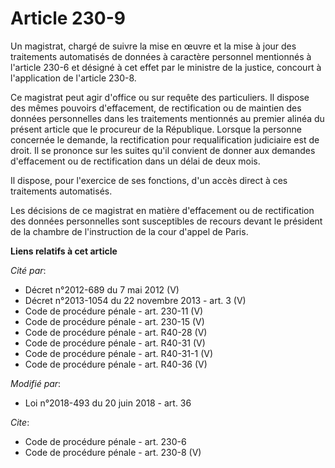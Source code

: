 # Article 230-9

Un magistrat, chargé de suivre la mise en œuvre et la mise à jour des traitements automatisés de données à caractère
personnel mentionnés à l'article 230-6 et désigné à cet effet par le ministre de la justice, concourt à l'application de
l'article 230-8.

Ce magistrat peut agir d'office ou sur requête des particuliers. Il dispose des mêmes pouvoirs d'effacement, de rectification
ou de maintien des données personnelles dans les traitements mentionnés au premier alinéa du présent article que le procureur
de la République. Lorsque la personne concernée le demande, la rectification pour requalification judiciaire est de droit. Il
se prononce sur les suites qu'il convient de donner aux demandes d'effacement ou de rectification dans un délai de deux mois.

Il dispose, pour l'exercice de ses fonctions, d'un accès direct à ces traitements automatisés.

Les décisions de ce magistrat en matière d'effacement ou de rectification des données personnelles sont susceptibles de
recours devant le président de la chambre de l'instruction de la cour d'appel de Paris.

**Liens relatifs à cet article**

_Cité par_:

  - Décret n°2012-689 du 7 mai 2012 (V)
  - Décret n°2013-1054 du 22 novembre 2013 - art. 3 (V)
  - Code de procédure pénale - art. 230-11 (V)
  - Code de procédure pénale - art. 230-15 (V)
  - Code de procédure pénale - art. R40-28 (V)
  - Code de procédure pénale - art. R40-31 (V)
  - Code de procédure pénale - art. R40-31-1 (V)
  - Code de procédure pénale - art. R40-36 (V)

_Modifié par_:

  - Loi n°2018-493 du 20 juin 2018 - art. 36

_Cite_:

  - Code de procédure pénale - art. 230-6
  - Code de procédure pénale - art. 230-8 (V)
